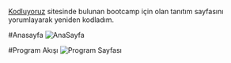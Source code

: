 [Kodluyoruz](https://www.kodluyoruz.org/bootcamp/trendyol-front-end-bootcamp/) sitesinde bulunan bootcamp için olan tanıtım sayfasını yorumlayarak yeniden kodladım.

#Anasayfa
![AnaSayfa](https://user-images.githubusercontent.com/33669461/124637158-0b3bec00-de92-11eb-8277-a6bd2bb16be1.png)

#Program Akışı
![Program Sayfası](https://user-images.githubusercontent.com/33669461/124637204-1bec6200-de92-11eb-931c-fa7b3c000108.png)
